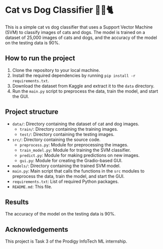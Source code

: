 # Cat vs Dog Classifier 🐕‍🦺🐈

This is a simple cat vs dog classifier that uses a Support Vector Machine (SVM) to classify images of cats and dogs. The model is trained on a dataset of 25,000 images of cats and dogs, and the accuracy of the model on the testing data is 90%.

## How to run the project

1. Clone the repository to your local machine.
2. Install the required dependencies by running `pip install -r requirements.txt`.
3. Download the dataset from Kaggle and extract it to the `data` directory.
4. Run the `main.py` script to preprocess the data, train the model, and start the GUI.

## Project structure

- `data/`: Directory containing the dataset of cat and dog images.
  - `train/`: Directory containing the training images.
  - `test/`: Directory containing the testing images.
- `src/`: Directory containing the source code.
  - `preprocess.py`: Module for preprocessing the images.
  - `train_model.py`: Module for training the SVM classifier.
  - `predict.py`: Module for making predictions on new images.
  - `gui.py`: Module for creating the Gradio-based GUI.
- `models/`: Directory containing the trained SVM model.
- `main.py`: Main script that calls the functions in the `src` modules to preprocess the data, train the model, and start the GUI.
- `requirements.txt`: List of required Python packages.
- `README.md`: This file.

## Results

The accuracy of the model on the testing data is 90%.

## Acknowledgements

This project is Task 3 of the Prodigy InfoTech ML internship.
